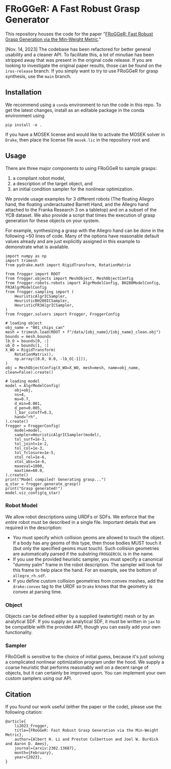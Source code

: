 # FRoGGeR: A Fast Robust Grasp Generator

This repository houses the code for the paper "[FRoGGeR: Fast Robust Grasp Generation via the Min-Weight Metric](https://arxiv.org/abs/2302.13687)."

[Nov. 14, 2023] The codebase has been refactored for better general usability and a cleaner API. To facilitate this, a lot of minutiae has been stripped away that was present in the original code release. If you are looking to investigate the original paper results, those can be found on the `iros-release` branch. If you simply want to try to use FRoGGeR for grasp synthesis, use the `main` branch.

## Installation
We recommend using a `conda` environment to run the code in this repo. To get the latest changes, install as an editable package in the conda environment using
```
pip install -e .
```
If you have a MOSEK license and would like to activate the MOSEK solver in `Drake`, then place the license file `mosek.lic` in the repository root and 

## Usage
There are three major components to using FRoGGeR to sample grasps:
1. a compliant robot model,
2. a description of the target object, and
3. an initial condition sampler for the nonlinear optimization.

We provide usage examples for 3 different robots (The floating Allegro hand, the floating underactuated Barrett Hand, and the Allegro hand attached to the Franka Research 3 on a tabletop) and on a subset of the YCB dataset. We also provide a script that times the execution of grasp generation for these objects on your system.

For example, synthesizing a grasp with the Allegro hand can be done in the following ~50 lines of code. Many of the options have reasonable default values already and are just explicitly assigned in this example to demonstrate what is available. 
```
import numpy as np
import trimesh
from pydrake.math import RigidTransform, RotationMatrix

from frogger import ROOT
from frogger.objects import MeshObject, MeshObjectConfig
from frogger.robots.robots import AlgrModelConfig, BH280ModelConfig, FR3AlgrModelConfig
from frogger.sampling import (
    HeuristicAlgrICSampler,
    HeuristicBH280ICSampler,
    HeuristicFR3AlgrICSampler,
)
from frogger.solvers import Frogger, FroggerConfig

# loading object
obj_name = "001_chips_can"
mesh = trimesh.load(ROOT + f"/data/{obj_name}/{obj_name}_clean.obj")
bounds = mesh.bounds
lb_O = bounds[0, :]
ub_O = bounds[1, :]
X_WO = RigidTransform(
    RotationMatrix(),
    np.array([0.0, 0.0, -lb_O[-1]]),
)
obj = MeshObjectConfig(X_WO=X_WO, mesh=mesh, name=obj_name, clean=False).create()

# loading model
model = AlgrModelConfig(
    obj=obj,
    ns=4,
    mu=0.7,
    d_min=0.001,
    d_pen=0.005,
    l_bar_cutoff=0.3,
    hand="rh",
).create()
frogger = FroggerConfig(
    model=model,
    sampler=HeuristicAlgrICSampler(model),
    tol_surf=1e-3,
    tol_joint=1e-2,
    tol_col=1e-3,
    tol_fclosure=1e-5,
    xtol_rel=1e-6,
    xtol_abs=1e-6,
    maxeval=1000,
    maxtime=60.0,
).create()
print("Model compiled! Generating grasp...")
q_star = frogger.generate_grasp()
print("Grasp generated!")
model.viz_config(q_star)
```

### Robot Model
We allow robot descriptions using URDFs or SDFs. We enforce that the _entire_ robot must be described in a single file. Important details that are required in the description:
* You must specify which collision geoms are allowed to touch the object. If a body has any geoms of this type, then those bodies MUST touch it (but only the specified geoms must touch). Such collision geometries are automatically parsed if the substring `FROGGERCOL` is in the name. 
* If you use the provided heuristic sampler, you must specify a canonical "dummy palm" frame in the robot description. The sampler will look for this frame to help place the hand. For an example, see the bottom of `allegro_rh.sdf`.
* If you define custom collision geometries from convex meshes, add the `drake:convex` tag to the URDF so `Drake` knows that the geometry is convex at parsing time.

### Object
Objects can be defined either by a supplied (watertight) mesh or by an analytical SDF. If you supply an analytical SDF, it must be written in `jax` to be compatible with the provided API, though you can easily add your own functionality.

### Sampler
FRoGGeR is sensitive to the choice of initial guess, because it's just solving a complicated nonlinear optimization program under the hood. We supply a coarse heuristic that performs reasonably well on a decent range of objects, but it can certainly be improved upon. You can implement your own custom samplers using our API.

## Citation
If you found our work useful (either the paper or the code), please use the following citation:

```
@article{
    li2023_frogger,
    title={FRoGGeR: Fast Robust Grasp Generation via the Min-Weight Metric},
    author={Albert H. Li and Preston Culbertson and Joel W. Burdick and Aaron D. Ames},
    journal={arxiv:2302.13687},
    month={February},
    year={2023},
}
```
